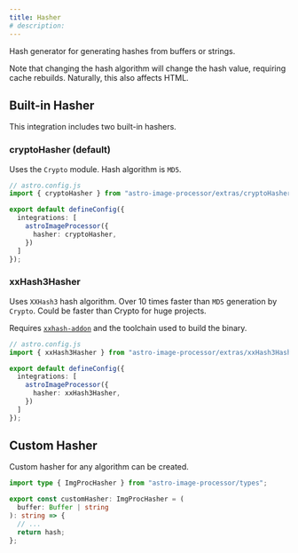 ```yaml
---
title: Hasher
# description:
---
```


Hash generator for generating hashes from buffers or strings.

Note that changing the hash algorithm will change the hash value, requiring cache rebuilds. Naturally, this also affects HTML.

## Built-in Hasher

This integration includes two built-in hashers.

### cryptoHasher (default)

Uses the `Crypto` module. Hash algorithm is `MD5`.

```ts ins={2, 7}
// astro.config.js
import { cryptoHasher } from "astro-image-processor/extras/cryptoHasher.js";

export default defineConfig({
  integrations: [
    astroImageProcessor({
      hasher: cryptoHasher,
    })
  ]
});
```

### xxHash3Hasher

Uses `XXHash3` hash algorithm. Over 10 times faster than `MD5` generation by `Crypto`. Could be faster than Crypto for huge projects.

Requires [`xxhash-addon`](https://www.npmjs.com/package/xxhash-addon) and the toolchain used to build the binary.

```ts ins={2, 7}
// astro.config.js
import { xxHash3Hasher } from "astro-image-processor/extras/xxHash3Hasher.js";

export default defineConfig({
  integrations: [
    astroImageProcessor({
      hasher: xxHash3Hasher,
    })
  ]
});
```

## Custom Hasher

Custom hasher for any algorithm can be created.

```ts
import type { ImgProcHasher } from "astro-image-processor/types";

export const customHasher: ImgProcHasher = (
  buffer: Buffer | string
): string => {
  // ...
  return hash;
};
```
